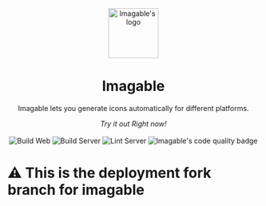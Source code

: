 <div align="center">
    <img height="100px" src="https://github.com/imagable/imagable/blob/main/resources/logo.png" alt="Imagable's logo" />
    <h1>Imagable</h1>
    <p>Imagable lets you generate icons automatically for different platforms.</p>
    <i>Try it out Right now!</i> <br /> <br />
    <img src="https://github.com/imagable/imagable/actions/workflows/build-web.yml/badge.svg" alt="Build Web" />
    <img src="https://github.com/imagable/imagable/actions/workflows/build-server.yml/badge.svg" alt="Build Server" />
    <img src="https://github.com/imagable/imagable/actions/workflows/lint-server.yml/badge.svg" alt="Lint Server" />
    <img src="https://www.codefactor.io/repository/github/imagable/imagable/badge" alt="Imagable's code quality badge" />
</div>

# ⚠️ This is the deployment fork branch for imagable
